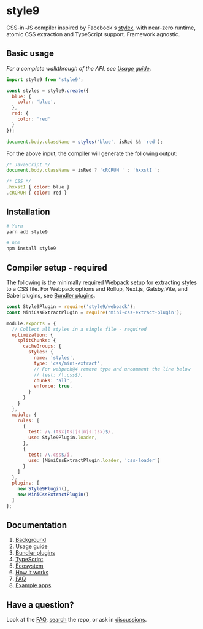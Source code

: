 # style9

CSS-in-JS compiler inspired by Facebook's [stylex][stylex], with near-zero runtime, atomic CSS extraction and TypeScript support. Framework agnostic.

## Basic usage

*For a complete walkthrough of the API, see [Usage guide](docs/Usage-guide.md).*

```javascript
import style9 from 'style9';

const styles = style9.create({
  blue: {
    color: 'blue',
  },
  red: {
    color: 'red'
  }
});

document.body.className = styles('blue', isRed && 'red');
```

For the above input, the compiler will generate the following output:

```javascript
/* JavaScript */
document.body.className = isRed ? 'cRCRUH ' : 'hxxstI ';

/* CSS */
.hxxstI { color: blue }
.cRCRUH { color: red }
```

## Installation

```sh
# Yarn
yarn add style9

# npm
npm install style9
```

## Compiler setup - required

The following is the minimally required Webpack setup for extracting styles to a CSS file. For Webpack options and Rollup, Next.js, Gatsby,Vite, and Babel plugins, see [Bundler plugins](docs/Bundler-plugins.md).

```javascript
const Style9Plugin = require('style9/webpack');
const MiniCssExtractPlugin = require('mini-css-extract-plugin');

module.exports = {
  // Collect all styles in a single file - required
  optimization: {
    splitChunks: {
      cacheGroups: {
        styles: {
          name: 'styles',
          type: 'css/mini-extract',
          // For webpack@4 remove type and uncomment the line below
          // test: /\.css$/,
          chunks: 'all',
          enforce: true,
        }
      }
    }
  },
  module: {
    rules: [
      {
        test: /\.(tsx|ts|js|mjs|jsx)$/,
        use: Style9Plugin.loader,
      },
      {
        test: /\.css$/i,
        use: [MiniCssExtractPlugin.loader, 'css-loader']
      }
    ]
  },
  plugins: [
    new Style9Plugin(),
    new MiniCssExtractPlugin()
  ]
};
```

## Documentation

1. [Background](docs/Background.md)
1. [Usage guide](docs/Usage-guide.md)
1. [Bundler plugins](docs/Bundler-plugins.md)
1. [TypeScript](docs/TypeScript.md)
1. [Ecosystem](docs/Ecosystem.md)
1. [How it works](docs/How-it-works.md)
1. [FAQ](docs/FAQ.md)
1. [Example apps](examples)

## Have a question?

Look at the [FAQ](docs/FAQ.md), [search][search] the repo, or ask in [discussions][discussions].

[stylex]: https://www.youtube.com/watch?v=9JZHodNR184
[search]: https://github.com/johanholmerin/style9/search
[discussions]: https://github.com/johanholmerin/style9/discussions
